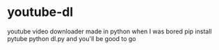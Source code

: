 # youtube-dl
youtube video downloader made in python when I was bored 
pip install pytube
python dl.py
and you'll be good to go
